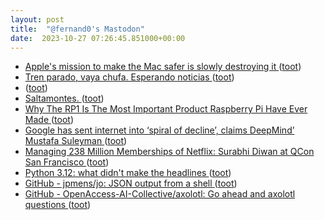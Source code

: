 ```yaml
---
layout: post
title:  "@fernand0's Mastodon"
date:  2023-10-27 07:26:45.851000+00:00
---
```

*  [Apple's mission to make the Mac safer is slowly destroying it ](https://www.macworld.com/article/2101369/overzealous-security-is-wrecking-the-mac-user-experience.htm) ([toot](https://mastodon.social/@fernand0/111305792279266988))
*  [Tren parado, vaya chufa. Esperando noticias ](https://mastodon.social/@fernand0/111302860649085409) ([toot](https://mastodon.social/@fernand0/111302860649085409))
*  [ ](https://mastodon.social/users/fernand0/statuses/111302719999865778/activity) ([toot](https://mastodon.social/users/fernand0/statuses/111302719999865778/activity))
*  [Saltamontes. ](https://avecesunafoto.wordpress.com/2023/10/26/saltamontes-2) ([toot](https://mastodon.social/@fernand0/111302467452290151))
*  [Why The RP1 Is The Most Important Product Raspberry Pi Have Ever Made ](https://hackaday.com/2023/10/16/why-the-rp1-is-the-most-important-product-raspberry-pi-have-ever-made) ([toot](https://mastodon.social/@fernand0/111302418072985983))
*  [Google has sent internet into ‘spiral of decline’, claims DeepMind’ Mustafa Suleyman ](https://www.telegraph.co.uk/business/2023/10/14/google-internet-spiral-of-decline-deepmind-mustafa-suleyman) ([toot](https://mastodon.social/@fernand0/111302341229093742))
*  [Managing 238 Million Memberships of Netflix: Surabhi Diwan at QCon San Francisco  ](https://www.infoq.com/news/2023/10/membership-management-netflix) ([toot](https://mastodon.social/@fernand0/111301968802804407))
*  [Python 3.12: what didn't make the headlines ](https://www.bitecode.dev/p/python-312-what-didnt-make-the-headline) ([toot](https://mastodon.social/@fernand0/111301753895394465))
*  [GitHub - jpmens/jo: JSON output from a shell ](https://github.com/jpmens/j) ([toot](https://mastodon.social/@fernand0/111301497261067759))
*  [GitHub - OpenAccess-AI-Collective/axolotl: Go ahead and axolotl questions ](https://github.com/OpenAccess-AI-Collective/axolot) ([toot](https://mastodon.social/@fernand0/111301349902718908))
